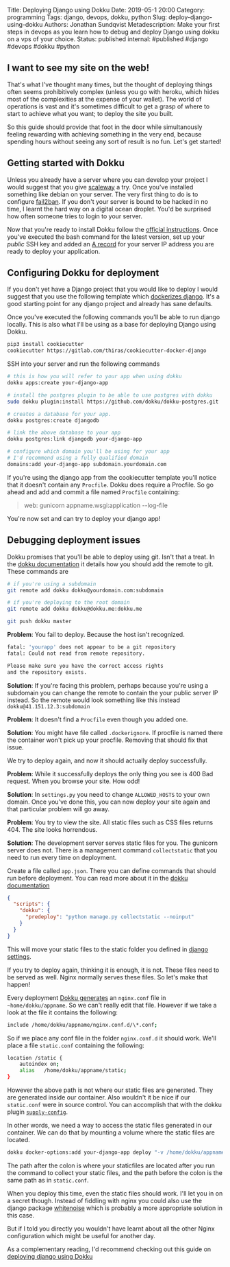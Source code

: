 Title: Deploying Django using Dokku
Date: 2019-05-1 20:00
Category: programming
Tags: django, devops, dokku, python
Slug: deploy-django-using-dokku
Authors: Jonathan Sundqvist
Metadescription: Make your first steps in devops as you learn how to debug and deploy Django using dokku on a vps of your choice.
Status: published
internal: #published #django #devops #dokku #python

## I want to see my site on the web!

That's what I've thought many times, but the thought of deploying things often seems prohibitively complex (unless you go with heroku, which hides most of the complexities at the expense of your wallet). The world of operations is vast and it's sometimes difficult to get a grasp of where to start to achieve what you want; to deploy the site you built.

So this guide should provide that foot in the door while simultanously feeling rewarding with achieving something in the very end, because spending hours without seeing any sort of result is no fun. Let's get started!

## Getting started with Dokku

Unless you already have a server where you can develop your project I would suggest that you give [scaleway][1] a try. Once you've installed something like debian on your server. The very first thing to do is to configure [fail2ban][2]. If you don't your server is bound to be hacked in no time, I learnt the hard way on a digital ocean droplet. You'd be surprised how often someone tries to login to your server.

Now that you're ready to install Dokku follow the [official instructions][3]. Once you've executed the bash command for the latest version, set up your _public_ SSH key and added an [A record][5] for your server IP address you are ready to deploy your application.

## Configuring Dokku for deployment

If you don't yet have a Django project that you would like to deploy I would suggest that you use the following template which [dockerizes django][4]. It's a good starting point for any django project and already has sane defaults.

Once you've executed the following commands you'll be able to run django locally. This is also what I'll be using as a base for deploying Django using Dokku.

```bash
pip3 install cookiecutter
cookiecutter https://gitlab.com/thiras/cookiecutter-docker-django
```

SSH into your server and run the following commands

```bash
# this is how you will refer to your app when using dokku
dokku apps:create your-django-app

# install the postgres plugin to be able to use postgres with dokku
sudo dokku plugin:install https://github.com/dokku/dokku-postgres.git

# creates a database for your app.
dokku postgres:create djangodb

# link the above database to your app
dokku postgres:link djangodb your-django-app

# configure which domain you'll be using for your app
# I'd recommend using a fully qualified domain
domains:add your-django-app subdomain.yourdomain.com
```

If you're using the django app from the cookiecutter template you'll notice that it doesn't contain any `Procfile`. Dokku does require a Procfile. So go ahead and add and commit a file named `Procfile` containing:

> web: gunicorn appname.wsgi:application --log-file

You're now set and can try to deploy your django app!

## Debugging deployment issues

Dokku promises that you'll be able to deploy using git. Isn't that a treat. In the [dokku documentation][6] it details how you should add the remote to git. These commands are

```bash
# if you're using a subdomain
git remote add dokku dokku@yourdomain.com:subdomain

# if you're deploying to the root domain
git remote add dokku dokku@dokku.me:dokku.me

git push dokku master
```

**Problem**: You fail to deploy. Because the host isn't recognized.

```bash
fatal: 'yourapp' does not appear to be a git repository
fatal: Could not read from remote repository.

Please make sure you have the correct access rights
and the repository exists.
```

**Solution**: If you're facing this problem, perhaps because you're using a subdomain you can change the remote to contain the your public server IP instead. So the remote would look something like this instead `dokku@41.151.12.3:subdomain`

**Problem**: It doesn't find a `Procfile` even though you added one.

**Solution**: You might have file called `.dockerignore`. If procfile is named there the container won't pick up your procfile. Removing that should fix that issue.

We try to deploy again, and now it should actually deploy successfully.

**Problem**: While it successfully deploys the only thing you see is 400 Bad request. When you browse your site. How odd!

**Solution**: In `settings.py` you need to change `ALLOWED_HOSTS` to your own domain. Once you've done this, you can now deploy your site again and that particular problem will go away.

**Problem**: You try to view the site. All static files such as CSS files returns 404. The site looks horrendous.

**Solution**: The development server serves static files for you. The gunicorn server does not. There is a management command `collectstatic` that you need to run every time on deployment.

Create a file called `app.json`. There you can define commands that should run before deployment. You can read more about it in the [dokku documentation][7]

```json
{
  "scripts": {
    "dokku": {
      "predeploy": "python manage.py collectstatic --noinput"
    }
  }
}
```

This will move your static files to the static folder you defined in [django settings][8].

If you try to deploy again, thinking it is enough, it is not. These files need to be served as well. Nginx normally serves these files. So let's make that happen!

Every deployment [Dokku generates][9] an `nginx.conf` file in `~home/dokku/appname`. So we can't really edit that file. However if we take a look at the file it contains the following:

```bash
include /home/dokku/appname/nginx.conf.d/\*.conf;
```

So if we place any conf file in the folder `nginx.conf.d` it should work. We'll place a file `static.conf` containing the following:

```bash
location /static {
    autoindex on;
    alias   /home/dokku/appname/static;
}
```

However the above path is not where our static files are generated. They are generated inside our container. Also wouldn't it be nice if our `static.conf` were in source control. You can accomplish that with the dokku plugin [`supply-config`][10].

In other words, we need a way to access the static files generated in our container. We can do that by mounting a volume where the static files are located.

```bash
dokku docker-options:add your-django-app deploy "-v /home/dokku/appname/static:/app/appname/static"
```

The path after the colon is where your staticfiles are located after you run the command to collect your static files, and the path before the colon is the same path as in `static.conf`.

When you deploy this time, even the static files should work. I'll let you in on a secret though. Instead of fiddling with nginx you could also use the django package [whitenoise][11] which is probably a more appropriate solution in this case.

But if I told you directly you wouldn't have learnt about all the other Nginx configuration which might be useful for another day.

As a complementary reading, I'd recommend checking out this guide on [deploying django using Dokku][12]

[1]: https://www.scaleway.com/en/
[2]: https://www.scaleway.com/en/docs/protect-server-fail2ban/
[3]: http://dokku.viewdocs.io/dokku/getting-started/installation/#installing-the-latest-stable-version
[4]: https://gitlab.com/thiras/cookiecutter-docker-django
[5]: https://my.bluehost.com/hosting/help/whats-an-a-record
[6]: http://dokku.viewdocs.io/dokku/deployment/application-deployment/#deploying-to-subdomains
[7]: http://dokku.viewdocs.io/dokku/advanced-usage/deployment-tasks/#deployment-tasks
[8]: https://docs.djangoproject.com/en/2.2/howto/static-files/#managing-static-files-e-g-images-javascript-css
[9]: http://dokku.viewdocs.io/dokku/configuration/nginx/#customizing-via-configuration-files-included-by-the-default-tem
[10]: https://github.com/dokku-community/dokku-supply-config
[11]: http://whitenoise.evans.io/en/stable/
[12]: https://www.stavros.io/posts/deploy-django-dokku/
